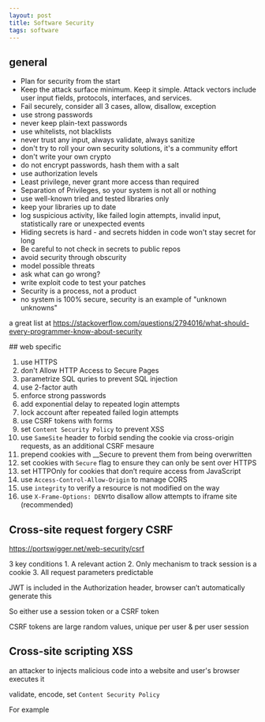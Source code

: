 ```yaml
---
layout: post
title: Software Security 
tags: software
--- 
```

## general 

* Plan for security from the start
* Keep the attack surface minimum. Keep it simple. Attack vectors include user input fields, protocols, interfaces, and services.
* Fail securely, consider all 3 cases, allow, disallow, exception 
* use strong passwords
* never keep plain-text passwords
* use whitelists, not blacklists 
* never trust any input, always validate, always sanitize
* don't try to roll your own security solutions, it's a community effort 
* don't write your own crypto
* do not encrypt passwords, hash them with a salt 
* use authorization levels
* Least privilege, never grant more access than required
* Separation of Privileges, so your system is not all or nothing
* use well-known tried and tested libraries only
* keep your libraries up to date 
* log suspicious activity, like failed login attempts, invalid input, statistically rare or unexpected events 
* Hiding secrets is hard - and secrets hidden in code won't stay secret for long
* Be careful to not check in secrets to public repos
* avoid security through obscurity 
* model possible threats
* ask what can go wrong? 
* write exploit code to test your patches 
* Security is a process, not a product
* no system is 100% secure, security is an example of "unknown unknowns"



a great list at https://stackoverflow.com/questions/2794016/what-should-every-programmer-know-about-security


## web specific  

1. use HTTPS 
2. don't Allow HTTP Access to Secure Pages
3. parametrize SQL quries to prevent SQL injection
4.  use 2-factor auth 
5.  enforce strong passwords
6.  add exponential delay to repeated login attempts
7.  lock account after repeated failed login attempts 
8.  use CSRF tokens with forms
9.  set `Content Security Policy` to prevent XSS 
10. use `SameSite` header to forbid sending the cookie via cross-origin requests, as an additional CSRF mesaure
11. prepend cookies with __Secure to prevent them from being overwritten 
12. set cookies with `Secure` flag to ensure they can only be sent over HTTPS 
13. set HTTPOnly for cookies that don’t require access from JavaScript
14. use `Access-Control-Allow-Origin` to manage CORS 
15. use `integrity` to verify a resource is not modified on the way
16. use `X-Frame-Options: DENY`to disallow allow attempts to iframe site (recommended)
 

## Cross-site request forgery CSRF 

https://portswigger.net/web-security/csrf

3 key conditions
    1. A relevant action
    2. Only mechanism to track session is a cookie
    3. All request parameters predictable 

JWT is included in the Authorization header, browser can’t automatically generate this

So either use a session token or a CSRF token 

CSRF tokens are large random values, unique per user & per user session



## Cross-site scripting XSS 

an attacker to injects malicious code into a website and user's browser executes it 

validate, encode, set `Content Security Policy`

For example <script> would be returned as &lt;script&gt;

## Content Security Policy

when a webserver adds a CSP response header, the browser will run only allow the white-listed scripts and assets 

Disabling inline JavaScript means that all JavaScript must be loaded from script src tags 

By using CSP to disable inline JavaScript, you can effectively eliminate almost all XSS attacks against your site.

```bash
# Disable unsafe inline/eval and plugins, only load scripts and stylesheets from same origin, fonts from google,
# and images from same origin and imgur. Sites should aim for policies like this.
Content-Security-Policy: default-src 'none'; font-src 'https://fonts.googleapis.com';
			 img-src 'self' https://i.imgur.com; object-src 'none'; script-src 'self'; style-src 'self'
```

## Cross-origin Resource Sharing (CORS)

https://developer.mozilla.org/en-US/docs/Web/HTTP/CORS

an origin is a tuple of protocol:host:port

`Access-Control-Allow-Origin: https://x.com:8081`  only the specified origin can access  
`Access-Control-Allow-Origin: *` every origin can access

by default, browser XMLHttpRequest or fetch APIs allows same-origin only 

if the request has implications for user data, it is first preflighted with HTTP OPTIONS header, only after the real request is sent 

## Cookies

All cookies must be set with the Secure flag, and set as restrictively as possible

Cookie names may be either be prepended with either __Secure- or __Host- to prevent cookies from being overwritten by insecure sources

* Use __Host- for all cookies needed only on a specific domain (no subdomains) where Path is set to /
* Secure: they should only be sent over HTTPS
* HttpOnly: Cookies that don’t require access from JavaScript should be set with the HttpOnly flag
* SameSite: Forbid sending the cookie via cross-origin requests (such as from <img> tags, etc.), as a strong anti-CSRF measure

```bash
Set-Cookie: __Host-BMOSESSIONID=YnVnemlsbGE=; Max-Age=2592000; Path=/; Secure; HttpOnly; SameSite=Strict
```